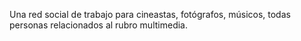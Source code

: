 Una red social de trabajo para cineastas, fotógrafos, músicos, todas personas relacionados al rubro multimedia.
